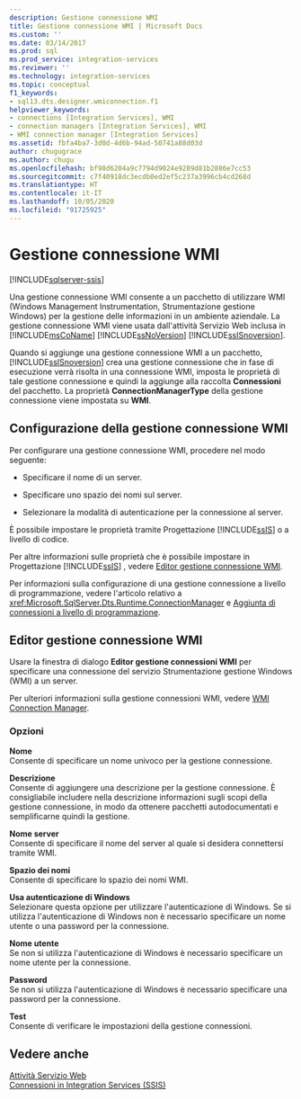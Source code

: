 ```yaml
---
description: Gestione connessione WMI
title: Gestione connessione WMI | Microsoft Docs
ms.custom: ''
ms.date: 03/14/2017
ms.prod: sql
ms.prod_service: integration-services
ms.reviewer: ''
ms.technology: integration-services
ms.topic: conceptual
f1_keywords:
- sql13.dts.designer.wmiconnection.f1
helpviewer_keywords:
- connections [Integration Services], WMI
- connection managers [Integration Services], WMI
- WMI connection manager [Integration Services]
ms.assetid: fbfa4ba7-3d0d-4d6b-94ad-50741a88d03d
author: chugugrace
ms.author: chugu
ms.openlocfilehash: bf98d6204a9c7794d9024e9289d81b2886e7cc53
ms.sourcegitcommit: c7f40918dc3ecdb0ed2ef5c237a3996cb4cd268d
ms.translationtype: HT
ms.contentlocale: it-IT
ms.lasthandoff: 10/05/2020
ms.locfileid: "91725925"
---
```

# <a name="wmi-connection-manager"></a>Gestione connessione WMI

[!INCLUDE[sqlserver-ssis](../../includes/applies-to-version/sqlserver-ssis.md)]


  Una gestione connessione WMI consente a un pacchetto di utilizzare WMI (Windows Management Instrumentation, Strumentazione gestione Windows) per la gestione delle informazioni in un ambiente aziendale. La gestione connessione WMI viene usata dall'attività Servizio Web inclusa in [!INCLUDE[msCoName](../../includes/msconame-md.md)] [!INCLUDE[ssNoVersion](../../includes/ssnoversion-md.md)] [!INCLUDE[ssISnoversion](../../includes/ssisnoversion-md.md)].  
  
 Quando si aggiunge una gestione connessione WMI a un pacchetto, [!INCLUDE[ssISnoversion](../../includes/ssisnoversion-md.md)] crea una gestione connessione che in fase di esecuzione verrà risolta in una connessione WMI, imposta le proprietà di tale gestione connessione e quindi la aggiunge alla raccolta **Connessioni** del pacchetto. La proprietà **ConnectionManagerType** della gestione connessione viene impostata su **WMI**.  
  
## <a name="configuration-of-the-wmi-connection-manager"></a>Configurazione della gestione connessione WMI  
 Per configurare una gestione connessione WMI, procedere nel modo seguente:  
  
-   Specificare il nome di un server.  
  
-   Specificare uno spazio dei nomi sul server.  
  
-   Selezionare la modalità di autenticazione per la connessione al server.  
  
 È possibile impostare le proprietà tramite Progettazione [!INCLUDE[ssIS](../../includes/ssis-md.md)] o a livello di codice.  
  
 Per altre informazioni sulle proprietà che è possibile impostare in Progettazione [!INCLUDE[ssIS](../../includes/ssis-md.md)] , vedere [Editor gestione connessione WMI]().  
  
 Per informazioni sulla configurazione di una gestione connessione a livello di programmazione, vedere l'articolo relativo a <xref:Microsoft.SqlServer.Dts.Runtime.ConnectionManager> e [Aggiunta di connessioni a livello di programmazione](../../integration-services/building-packages-programmatically/adding-connections-programmatically.md).  
  
## <a name="wmi-connection-manager-editor"></a>Editor gestione connessione WMI
  Usare la finestra di dialogo **Editor gestione connessioni WMI** per specificare una connessione del servizio Strumentazione gestione Windows (WMI) a un server.  
  
 Per ulteriori informazioni sulla gestione connessioni WMI, vedere [WMI Connection Manager](../../integration-services/connection-manager/wmi-connection-manager.md).  
  
### <a name="options"></a>Opzioni  
 **Nome**  
 Consente di specificare un nome univoco per la gestione connessione.  
  
 **Descrizione**  
 Consente di aggiungere una descrizione per la gestione connessione. È consigliabile includere nella descrizione informazioni sugli scopi della gestione connessione, in modo da ottenere pacchetti autodocumentati e semplificarne quindi la gestione.  
  
 **Nome server**  
 Consente di specificare il nome del server al quale si desidera connettersi tramite WMI.  
  
 **Spazio dei nomi**  
 Consente di specificare lo spazio dei nomi WMI.  
  
 **Usa autenticazione di Windows**  
 Selezionare questa opzione per utilizzare l'autenticazione di Windows. Se si utilizza l'autenticazione di Windows non è necessario specificare un nome utente o una password per la connessione.  
  
 **Nome utente**  
 Se non si utilizza l'autenticazione di Windows è necessario specificare un nome utente per la connessione.  
  
 **Password**  
 Se non si utilizza l'autenticazione di Windows è necessario specificare una password per la connessione.  
  
 **Test**  
 Consente di verificare le impostazioni della gestione connessioni.  
  
## <a name="see-also"></a>Vedere anche  
 [Attività Servizio Web](../../integration-services/control-flow/web-service-task.md)   
 [Connessioni in Integration Services &#40;SSIS&#41;](../../integration-services/connection-manager/integration-services-ssis-connections.md)